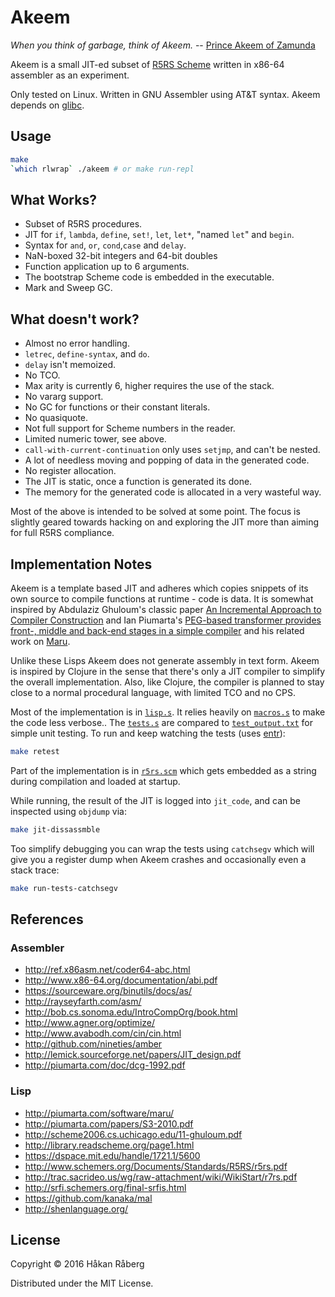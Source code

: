# Akeem

*When you think of garbage, think of Akeem.*
-- [Prince Akeem of Zamunda](http://www.imdb.com/title/tt0094898/)

Akeem is a small JIT-ed subset of
[R5RS Scheme](http://www.schemers.org/Documents/Standards/R5RS/)
written in x86-64 assembler as an experiment.

Only tested on Linux. Written in GNU Assembler using AT&T
syntax. Akeem depends on
[glibc](https://www.gnu.org/software/libc/manual/html_mono/libc.html).


## Usage

``` bash
make
`which rlwrap` ./akeem # or make run-repl
```

## What Works?

* Subset of R5RS procedures.
* JIT for `if`, `lambda`, `define`, `set!`, `let`, `let*`, "named `let`" and `begin`.
* Syntax for `and`, `or`, `cond`,`case` and `delay`.
* NaN-boxed 32-bit integers and 64-bit doubles
* Function application up to 6 arguments.
* The bootstrap Scheme code is embedded in the executable.
* Mark and Sweep GC.


## What doesn't work?

* Almost no error handling.
* `letrec`, `define-syntax`, and `do`.
* `delay` isn't memoized.
* No TCO.
* Max arity is currently 6, higher requires the use of the stack.
* No vararg support.
* No GC for functions or their constant literals.
* No quasiquote.
* Not full support for Scheme numbers in the reader.
* Limited numeric tower, see above.
* `call-with-current-continuation` only uses `setjmp`, and can't be nested.
* A lot of needless moving and popping of data in the generated code.
* No register allocation.
* The JIT is static, once a function is generated its done.
* The memory for the generated code is allocated in a very wasteful
  way.

Most of the above is intended to be solved at some point. The focus is
slightly geared towards hacking on and exploring the JIT more than
aiming for full R5RS compliance.


## Implementation Notes

Akeem is a template based JIT and adheres which copies snippets of its
own source to compile functions at runtime - code is data. It is
somewhat inspired by Abdulaziz Ghuloum's classic paper
[An Incremental Approach to Compiler Construction](http://scheme2006.cs.uchicago.edu/11-ghuloum.pdf)
and Ian Piumarta's
[PEG-based transformer provides front-, middle and back-end stages in a simple compiler](http://www.vpri.org/pdf/tr2010003_PEG.pdf)
and his related work on [Maru](http://piumarta.com/software/maru/).

Unlike these Lisps Akeem does not generate assembly in text
form. Akeem is inspired by Clojure in the sense that there's only a
JIT compiler to simplify the overall implementation. Also, like
Clojure, the compiler is planned to stay close to a normal procedural
language, with limited TCO and no CPS.

Most of the implementation is in
[`lisp.s`](https://github.com/hraberg/akeem/blob/master/lisp.s). It
relies heavily on
[`macros.s`](https://github.com/hraberg/akeem/blob/master/macros.s) to
make the code less verbose.. The
[`tests.s`](https://github.com/hraberg/akeem/blob/master/tests.s) are
compared to
[`test_output.txt`](https://github.com/hraberg/akeem/blob/master/test_output.txt)
for simple unit testing. To run and keep watching the tests (uses
[entr](http://entrproject.org/)):

``` bash
make retest
```

Part of the implementation is in
[`r5rs.scm`](https://github.com/hraberg/akeem/blob/master/r5rs.scm)
which gets embedded as a string during compilation and loaded at
startup.

While running, the result of the JIT is logged into `jit_code`, and
can be inspected using `objdump` via:

``` bash
make jit-dissassmble
```

Too simplify debugging you can wrap the tests using `catchsegv` which
will give you a register dump when Akeem crashes and occasionally even
a stack trace:

``` bash
make run-tests-catchsegv
```


## References

### Assembler

* http://ref.x86asm.net/coder64-abc.html
* http://www.x86-64.org/documentation/abi.pdf
* https://sourceware.org/binutils/docs/as/
* http://rayseyfarth.com/asm/
* http://bob.cs.sonoma.edu/IntroCompOrg/book.html
* http://www.agner.org/optimize/
* http://www.avabodh.com/cin/cin.html
* http://github.com/nineties/amber
* http://lemick.sourceforge.net/papers/JIT_design.pdf
* http://piumarta.com/doc/dcg-1992.pdf

### Lisp

* http://piumarta.com/software/maru/
* http://piumarta.com/papers/S3-2010.pdf
* http://scheme2006.cs.uchicago.edu/11-ghuloum.pdf
* http://library.readscheme.org/page1.html
* https://dspace.mit.edu/handle/1721.1/5600
* http://www.schemers.org/Documents/Standards/R5RS/r5rs.pdf
* http://trac.sacrideo.us/wg/raw-attachment/wiki/WikiStart/r7rs.pdf
* http://srfi.schemers.org/final-srfis.html
* https://github.com/kanaka/mal
* http://shenlanguage.org/


## License

Copyright © 2016 Håkan Råberg

Distributed under the MIT License.
